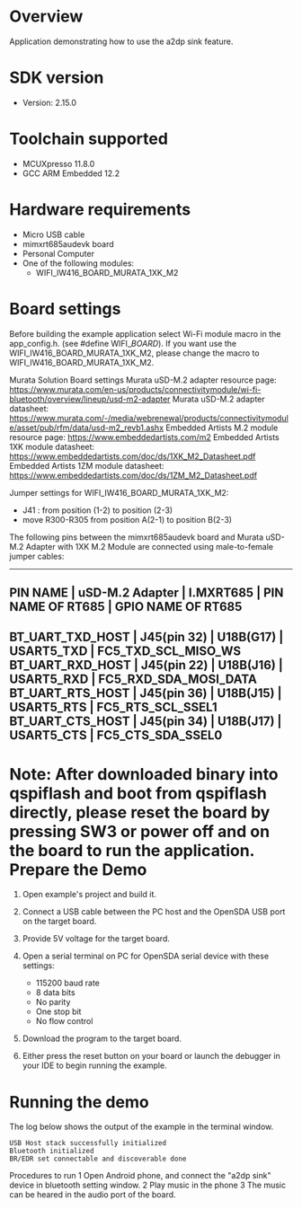 Overview
========
Application demonstrating how to use the a2dp sink feature.


SDK version
===========
- Version: 2.15.0

Toolchain supported
===================
- MCUXpresso  11.8.0
- GCC ARM Embedded  12.2

Hardware requirements
=====================
- Micro USB cable
- mimxrt685audevk board
- Personal Computer
- One of the following modules:
  - WIFI_IW416_BOARD_MURATA_1XK_M2

Board settings
==============
Before building the example application select Wi-Fi module macro in the app_config.h. (see #define WIFI_<SoC Name>_BOARD_<Module Name>).
If you want use the WIFI_IW416_BOARD_MURATA_1XK_M2, please change the macro to WIFI_IW416_BOARD_MURATA_1XK_M2.

Murata Solution Board settings
Murata uSD-M.2 adapter resource page: https://www.murata.com/en-us/products/connectivitymodule/wi-fi-bluetooth/overview/lineup/usd-m2-adapter
Murata uSD-M.2 adapter datasheet: https://www.murata.com/-/media/webrenewal/products/connectivitymodule/asset/pub/rfm/data/usd-m2_revb1.ashx
Embedded Artists M.2 module resource page: https://www.embeddedartists.com/m2
Embedded Artists 1XK module datasheet: https://www.embeddedartists.com/doc/ds/1XK_M2_Datasheet.pdf
Embedded Artists 1ZM module datasheet: https://www.embeddedartists.com/doc/ds/1ZM_M2_Datasheet.pdf

Jumper settings for WIFI_IW416_BOARD_MURATA_1XK_M2:
  - J41 : from position (1-2) to position (2-3)
  - move R300-R305 from position A(2-1) to position B(2-3)

The following pins between the mimxrt685audevk board and Murata uSD-M.2 Adapter with 1XK M.2 Module are connected using male-to-female jumper cables:

------------------------------------------------------------------------------------------------
PIN NAME         | uSD-M.2 Adapter |   I.MXRT685    |  PIN NAME OF RT685 | GPIO NAME OF RT685
------------------------------------------------------------------------------------------------
BT_UART_TXD_HOST |  J45(pin 32)  	   |   U18B(G17)   |    USART5_TXD      | FC5_TXD_SCL_MISO_WS
BT_UART_RXD_HOST |  J45(pin 22)  	   |   U18B(J16)   |    USART5_RXD      | FC5_RXD_SDA_MOSI_DATA
BT_UART_RTS_HOST |  J45(pin 36)  	   |   U18B(J15)   |    USART5_RTS      | FC5_RTS_SCL_SSEL1
BT_UART_CTS_HOST |  J45(pin 34)  	   |   U18B(J17)   |    USART5_CTS      | FC5_CTS_SDA_SSEL0
------------------------------------------------------------------------------------------------

Note:
After downloaded binary into qspiflash and boot from qspiflash directly, 
please reset the board by pressing SW3 or power off and on the board to run the application.
Prepare the Demo
================

1.  Open example's project and build it.

2.  Connect a USB cable between the PC host and the OpenSDA USB port on the target board.

3.  Provide 5V voltage for the target board.

4.  Open a serial terminal on PC for OpenSDA serial device with these settings:
    - 115200 baud rate
    - 8 data bits
    - No parity
    - One stop bit
    - No flow control

5.  Download the program to the target board.

6.  Either press the reset button on your board or launch the debugger in your IDE to begin running the example.

Running the demo
================
The log below shows the output of the example in the terminal window.

~~~~~~~~~~~~~~~~~~~~~~~~~~~~~~~~~~~
USB Host stack successfully initialized
Bluetooth initialized
BR/EDR set connectable and discoverable done
~~~~~~~~~~~~~~~~~~~~~~~~~~~~~~~~~~~

Procedures to run
1 Open Android phone, and connect the "a2dp sink" device in bluetooth setting window.
2 Play music in the phone
3 The music can be heared in the audio port of the board.
